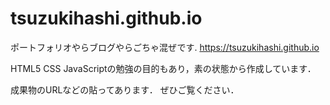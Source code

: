 # tsuzukihashi.github.io
ポートフォリオやらブログやらごちゃ混ぜです. 
https://tsuzukihashi.github.io  
  
HTML5 CSS JavaScriptの勉強の目的もあり，素の状態から作成しています．  

成果物のURLなどの貼ってあります．
ぜひご覧ください．
